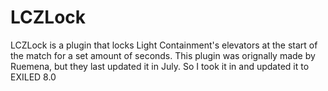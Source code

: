 # LCZLock
LCZLock is a plugin that locks Light Containment's elevators at the start of the match for a set amount of seconds. 
This plugin was orignally made by Ruemena, but they last updated it in July. So I took it in and updated it to EXILED 8.0
